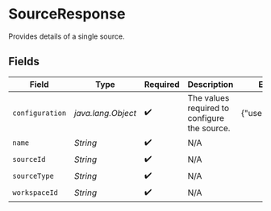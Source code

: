 # SourceResponse

Provides details of a single source.


## Fields

| Field                                        | Type                                         | Required                                     | Description                                  | Example                                      |
| -------------------------------------------- | -------------------------------------------- | -------------------------------------------- | -------------------------------------------- | -------------------------------------------- |
| `configuration`                              | *java.lang.Object*                           | :heavy_check_mark:                           | The values required to configure the source. | {"user":"charles"}                           |
| `name`                                       | *String*                                     | :heavy_check_mark:                           | N/A                                          |                                              |
| `sourceId`                                   | *String*                                     | :heavy_check_mark:                           | N/A                                          |                                              |
| `sourceType`                                 | *String*                                     | :heavy_check_mark:                           | N/A                                          |                                              |
| `workspaceId`                                | *String*                                     | :heavy_check_mark:                           | N/A                                          |                                              |